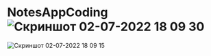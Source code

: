 # NotesAppCoding![Скриншот 02-07-2022 18 09 30](https://user-images.githubusercontent.com/95398817/177000185-5b597a0c-f402-4a6e-b320-c78832a4c44f.png)
![Скриншот 02-07-2022 18 09 15](https://user-images.githubusercontent.com/95398817/177000187-054473f9-7f04-419d-b968-0e7875bf84d6.png)
